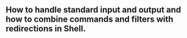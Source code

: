 ## How to handle standard input and output and how to combine commands and filters with redirections in Shell.
